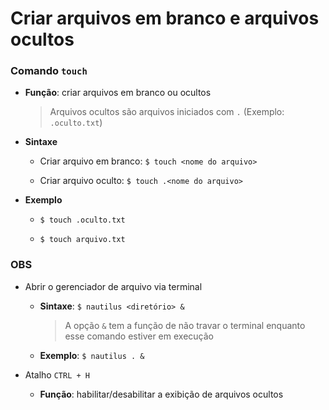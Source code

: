 # Criar arquivos em branco e arquivos ocultos

### Comando `touch`

* **Função**: criar arquivos em branco ou ocultos

  > Arquivos ocultos são arquivos iniciados com `.` (Exemplo: `.oculto.txt`)

* **Sintaxe**

  * Criar arquivo em branco: `$ touch <nome do arquivo>`

  * Criar arquivo oculto: `$ touch .<nome do arquivo>`

* **Exemplo**

  * `$ touch .oculto.txt`

  * `$ touch arquivo.txt`

### OBS

* Abrir o gerenciador de arquivo via terminal
  
  * **Sintaxe**: `$ nautilus <diretório> &`

    > A opção `&` tem a função de não travar o terminal enquanto esse comando estiver em execução

  * **Exemplo**: `$ nautilus . &`

* Atalho `CTRL + H`

  * **Função**: habilitar/desabilitar a exibição de arquivos ocultos